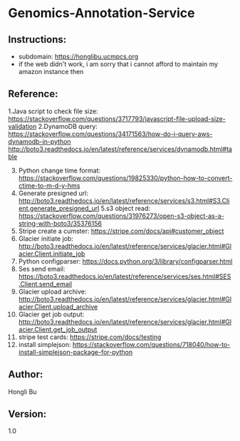 # Genomics-Annotation-Service
## Instructions:
- subdomain: https://honglibu.ucmpcs.org   
- if the web didn't work, i am sorry that i cannot afford to maintain my amazon instance then
## Reference:
1.Java script to check file size: https://stackoverflow.com/questions/3717793/javascript-file-upload-size-validation
2.DynamoDB query: https://stackoverflow.com/questions/34171563/how-do-i-query-aws-dynamodb-in-python
	http://boto3.readthedocs.io/en/latest/reference/services/dynamodb.html#table

3. Python change time format: https://stackoverflow.com/questions/19825330/python-how-to-convert-ctime-to-m-d-y-hms
4. Generate presigned url: http://boto3.readthedocs.io/en/latest/reference/services/s3.html#S3.Client.generate_presigned_url
5.s3 object read: https://stackoverflow.com/questions/31976273/open-s3-object-as-a-string-with-boto3/35376156
6. Stripe create a cumster: https://stripe.com/docs/api#customer_object
7. Glacier initiate job: http://boto3.readthedocs.io/en/latest/reference/services/glacier.html#Glacier.Client.initiate_job
8. Python configparser: https://docs.python.org/3/library/configparser.html
9. Ses send email: https://boto3.readthedocs.io/en/latest/reference/services/ses.html#SES.Client.send_email
10. Glacier upload archive: http://boto3.readthedocs.io/en/latest/reference/services/glacier.html#Glacier.Client.upload_archive
11. Glacier get job output: http://boto3.readthedocs.io/en/latest/reference/services/glacier.html#Glacier.Client.get_job_output
12. stripe test cards: https://stripe.com/docs/testing
13. install simplejson: https://stackoverflow.com/questions/718040/how-to-install-simplejson-package-for-python 

## Author:
Hongli Bu

## Version:
1.0
